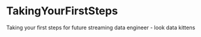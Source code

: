 # TakingYourFirstSteps
Taking your first steps for future streaming data engineer    -  look data kittens
